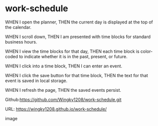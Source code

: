 # work-schedule

WHEN I open the planner, THEN the current day is displayed at the top of the calendar.

WHEN I scroll down, THEN I am presented with time blocks for standard business hours.

WHEN I view the time blocks for that day, THEN each time block is color-coded to indicate whether it is in the past, present, or future.

WHEN I click into a time block, THEN I can enter an event.

WHEN I click the save button for that time block, THEN the text for that event is saved in local storage.

WHEN I refresh the page, THEN the saved events persist.

Github:https://github.com/Wingky1208/work-schedule.git 

URL: https://wingky1208.github.io/work-schedule/

image

